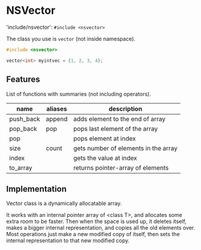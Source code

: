# NSVector

'include/nsvector': `#include <nsvector>`

The class you use is `vector` (not inside namespace).

```cpp
#include <nsvector>

vector<int> myintvec = {1, 2, 3, 4};
```

## Features

List of functions with summaries (not including operators).

| name | aliases | description |
|-|-|-|
| push_back | append | adds element to the end of array |
| pop_back | pop | pops last element of the array |
| pop | | pops element at index |
| size | count | gets number of elements in the array |
| index | | gets the value at index |
| to_array | | returns pointer-array of elements |

## Implementation

Vector class is a dynamically allocatable array.

It works with an internal pointer array of \<class T\>, and allocates some extra room to be faster. Then when the space is used up, it deletes itself, makes a bigger internal representation, and copies all the old elements over. Most operations just make a new modified copy of itself, then sets the internal representation to that new modified copy.
